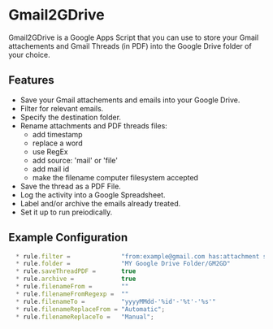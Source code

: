 Gmail2GDrive
============

Gmail2GDrive is a Google Apps Script that you can use to store your Gmail attachements and Gmail Threads (in PDF) into the Google Drive folder of your choice.


Features
--------

* Save your Gmail attachements and emails into your Google Drive.
* Filter for relevant emails.
* Specify the destination folder.
* Rename attachments and PDF threads files:
   * add timestamp
   * replace a word
   * use RegEx
   * add source: 'mail' or 'file'
   * add mail id
   * make the filename computer filesystem accepted
* Save the thread as a PDF File.
* Log the activity into a Google Spreadsheet.
* Label and/or archive the emails already treated.
* Set it up to run preiodically.


Example Configuration
---------------------

```javascript
  * rule.filter =              "from:example@gmail.com has:attachment subject:logs"
  * rule.folder =              "MY Google Drive Folder/GM2GD"
  * rule.saveThreadPDF =       true
  * rule.archive =             true
  * rule.filenameFrom =        ""
  * rule.filenameFromRegexp =  ""
  * rule.filenameTo =          "yyyyMMdd-'%id'-'%t'-'%s'"
  * rule.filenameReplaceFrom = "Automatic";
  * rule.filenameReplaceTo =   "Manual";
```
